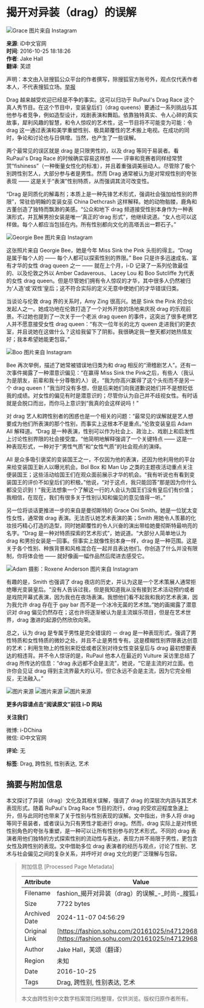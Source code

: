 # 揭开对异装（drag）的误解

![Grace 图片来自 Instagram](https://img.mp.itc.cn/upload/20161025/3061a0a10a88489db3f36d695ffd4cba_th.jpeg)

**来源**: iD中文官网  
**时间**: 2016-10-25 18:18:26  
**作者**: Jake Hall  
**翻译**: 芙颂  

声明：本文由入驻搜狐公众平台的作者撰写，除搜狐官方账号外，观点仅代表作者本人，不代表搜狐立场。[举报](https://quan.sohu.com/q/545c9b6bf6c43b5569fe64a2)

Drag 越来越受欢迎已经是不争的事实。这可以归功于 RuPaul's Drag Race 这个真人秀节目。在这个节目中，变装皇后们（drag queens）要通过一系列挑战与其他参与者竞争，例如造型设计，戏剧表演和舞蹈。依靠独特真实、令人心碎的真实故事，犀利风趣的智慧，和令人惊叹的艺术性，这一节目将不可能变为可能：令 drag 这一通过表演和美学重塑性别、极具颠覆性的艺术搬上电视。在成功的同时，争论和讨论也与日俱增。当然，也产生了一些误解。

两个最常见的误区就是 drag 是只限男性的，以及 drag 等同于易装者。看 RuPaul's Drag Race 的时候确实容易这样想 —— 评审和竞赛者同样经常赞赏“fishiness”（一种衡量女性化的标准），并且着重强调美丽动人。尽管除了极个别跨性别艺人，大部分参与者是男性。然而 Drag 通常被认为是对常规性别的夸张表现 —— 这是关于“表演”性别特质，从而强调其流可改变性。

“Drag 是同质化的解毒剂；本质上是一种先锋艺术形式，强调社会强加给性别的界限”，常驻伯明翰的变装女巫 China Dethcrash 这样解释。她的动物骷髅，鹿角和古董创造了独特而飘渺的美感。“公众和地下 drag 频道接受性别本身作为一种表演形式，并瓦解男扮女装是唯一‘真正的’drag 形式”，他继续说道。“女人也可以这样做。每个人都应当包括在内。所有性别都向文化的高塔丢出一颗石子。”

![Georgie Bee 图片来自 Instagram](https://img.mp.itc.cn/upload/20161025/ee4eacd9bbe2495b97b9c9c01c9a9370_th.jpeg)

这张照片来自 Georgie Bee，她是今年 Miss Sink the Pink 头衔的得主。“Drag 是属于每个人的 —— 每个人都可以探索性别的界限。” Bee 只是许多迅速成名、富有才华的女性 drag queen 之一 —— 就在上个月，i-D 记录了一系列伦敦最佳的、以及伦敦之外以 Amber Cadaverous、 Lacey Lou 和 Boo Sutcliffe 为代表的女性 drag queen。但是尽管她们拥有令人惊叹的才华，其中很多人仍然被归为‘人造’或‘双性’皇后；这不符合实际的定义无意中使她们的才华错误归类。

当谈论与伦敦 drag 界的关系时，Amy Zing 很高兴。她是 Sink the Pink 的合伙发起人之一。她成功地在伦敦打造了一个对外开放的场地来庆祝 drag 的乐观前景。不过她也提到了一次关于一个老派 drag queen 的事件，这突出了很多老牌艺人并不愿意接受女性 drag queen：“有次一位年长的北方 queen 走进我们的更衣室，并且说她在这做什么？这给我留下了阴影。我很确定我一整天都对她热情友好；我本希望她能更包容。”

![Boo 图片来自 Instagram](https://img.mp.itc.cn/upload/20161025/ab9f89b6bd694af48281fe95bf934826_th.jpeg)

Bee 再次举例，描述了她常被错误地归类为和 drag 相反的“滑稽剧艺人”。还有一次事件揭露了一种潜意识偏见：“在赢得 Miss Sink the Pink之后，有些人（我认为是朋友，前辈和我十分尊敬的人）说，“我为你高兴赢得了这个头衔而不是另一个 drag queen！”我当时没有多想，但是后来她们向我道歉说她们并不是想贬低我的成绩。对女性的偏见有时是潜意识的；尽管你认为自己并不歧视女性。有时话就是会脱口而出，而你马上意识到“我真的会这样说吗！”

对 drag 艺人和跨性别者的困惑也是一个相关的问题：“最常见的误解就是艺人想要成为他们所表演的那个性别，而事实上这根本不是重点。”伦敦变装皇后 Adam All 解释道。“Drag 是一种表演，性别可以作为社会上、政治上、戏剧上和启发性上讨论性别界限的社会接受度。“他简明地解释强调了一个关键特点 —— 这是一种表现形式，一种对于“男性气质”和“女性气质”的社会观点的演绎。

All 是众多吸引褒奖的变装国王之一，不仅因为他的表演，还因为他利用他的平台来给变装国王新人以曝光机会。Bol Box 和 Man Up 之类的主题夜活动重点关注便装国王；这些活动给国王们在观众面前展示才华的机会。“我有听说也有看到变装国王的评价不如皇后们的积极。”他说，“对于这点，我只能回答“那是因为你什么都没见识到！”我无法想象一个了解这一行的人会认为国王们没有皇后们有价值；我相信，在现在，我们有很多关于性别认知和偏见的意见值得一听。”

另一位将谈话更推进一步的来自是曼彻斯特的 Grace Oni Smith。她是一位犹太变性女性，通常做 drag 表演。无法否认她艺术表演的美；Smith 用她令人羡慕的化妆技巧精心打造的造型，同时她颠覆性的令人兴奋的演出带给她曼彻斯特最响亮的名字。“Drag 是一种对特质探索的艺术形式”，她说道。“大部分人简单地认为 drag 和男扮女装是一回事。但事实上就像性别本身一样，drag 是一种范围。这是关于各个性别、种族背景和风格混合在一起并且表达他们。你创造了什么并没有限制，你将体会他 —— 就好像画一幅作品然后爬进去感受它。

![Adam 摄影：Roxene Anderson 图片来自 Instagram](https://img.mp.itc.cn/upload/20161025/ab3539188891406ebb54093a41a395d9_th.jpeg)

有趣的是，Smith 也强调了 drag 夜店的历史，并认为这是一个艺术策展人通常拒绝曝光变装皇后。“没有人告诉过我，但是我知道我从没有接到艺术活动预约或者是戏院开幕式表演，因为我也在夜场表演。我想他们看不起我和我的艺术表演，因为我允许 drag 存在于 gay bar 而不是一个冰冷无菌的艺术馆。”她的画揭露了潜意识对 drag 偏见仍然存在；这也许将逐渐被认为是主流娱乐项目，但是在艺术世界，drag 激进的起源仍然欣欣向荣。

总之，认为 drag 是专属于男性是完全错误的 － drag 是一种表现形式，强调了男性特质和女性特质的微妙之处，并且不止是男性专有。这是模糊性别界限表达创意的艺术；利用生物上的性别来贬低或者区别对待女性变装皇后与 drag 最初想要表达的相违背。并不令人惊讶的是，RuPaul 他本人在最近的 Vulture 采访里总结了 drag 所传达的信息：“drag 永远都不会是主流”，她说，“它是主流的对立面。也许你会见证 drag 得到主流界最大的认可。但它永远不会是主流，因为它完全相反，无法融入。”

![图片来源](https://img.mp.itc.cn/upload/20161025/2834011532da43d6b55df185e1f334bb_th.jpeg)
![图片来源](https://img.mp.itc.cn/upload/20161025/091bc557124e458f9e10a026ad9050b9_th.jpeg)
![图片来源](https://img.mp.itc.cn/upload/20161025/69bcb4fa38474adb84d5c13d1b6fb6c7_th.jpeg)

**更多内容请点击“阅读原文”前往 i-D 网站**

**关注我们**

微博: i-DChina  
微信: iD中文官网  

**评论**: 无

**标签**: Drag, 跨性别, 性别表达, 艺术

## 摘要与附加信息

<!-- tcd_abstract -->
本文探讨了异装（drag）文化及其相关误解，强调了 drag 的深层次内涵与其艺术表现形式。随着 RuPaul's Drag Race 节目的流行，drag 的受欢迎程度急速上升，但与此同时也带来了关于性别与性别表现的误解。文中指出，许多人将 drag 等同于易装者，或者误认为只有男性才能进行 drag。然而，drag 实际上是对传统性别角色的夸张与重塑，是一种可以让所有性别参与的艺术形式。不同的 drag 表演者用他们独特的方式探索性别的流动性与表达，表现力并不局限于男性，更包含女性及跨性别的表现。文中借助多位 drag 表演者的经历与观点，讨论了性别、艺术与社会偏见之间的复杂关系，并呼吁对 drag 文化的更广泛理解与包容。
<!-- tcd_abstract_end -->

> 附加信息 [Processed Page Metadata]
>
> | Attribute       | Value                                  |
> |-----------------|----------------------------------------|
> | Filename        | fashion_揭开对异装（drag）的误解_-_时尚-_搜狐.md                             |
> | Size            | 7722 bytes                           |
> | Archived Date   | 2024-11-07 04:56:29                             |
> | Original Link   | [https://fashion.sohu.com/20161025/n471296884.shtml](https://fashion.sohu.com/20161025/n471296884.shtml)                       |
> | Author          | Jake Hall，芙颂（翻译）                               |
> | Region          | 未知                               |
> | Date            | 2016-10-25                                 |
> | Tags            | Drag, 跨性别, 性别表达, 艺术                                 |
>
> 本文由跨性别中文数字档案馆归档整理，仅供浏览。版权归原作者所有。
>